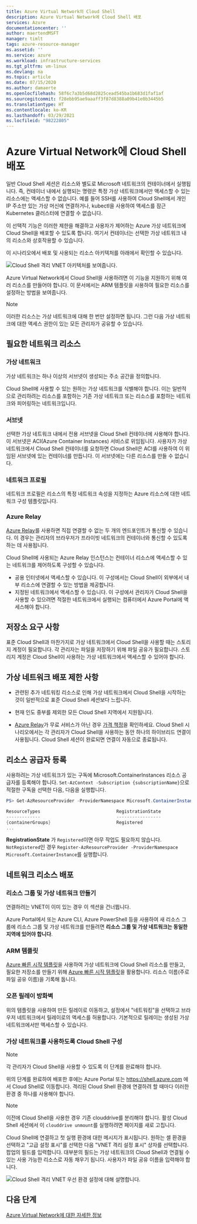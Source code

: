 ```yaml
---
title: Azure Virtual Network의 Cloud Shell
description: Azure Virtual Network에 Cloud Shell 배포
services: Azure
documentationcenter: ''
author: maertendMSFT
manager: timlt
tags: azure-resource-manager
ms.assetid: ''
ms.service: azure
ms.workload: infrastructure-services
ms.tgt_pltfrm: vm-linux
ms.devlang: na
ms.topic: article
ms.date: 07/15/2020
ms.author: damaerte
ms.openlocfilehash: 58f6c7a3b5d68d2825cead545ba1b683d1faf1af
ms.sourcegitcommit: f28ebb95ae9aaaff3f87d8388a09b41e0b3445b5
ms.translationtype: HT
ms.contentlocale: ko-KR
ms.lasthandoff: 03/29/2021
ms.locfileid: "98222805"
---
```

# <a name="deploy-cloud-shell-into-an-azure-virtual-network"></a>Azure Virtual Network에 Cloud Shell 배포

일반 Cloud Shell 세션은 리소스와 별도로 Microsoft 네트워크의 컨테이너에서 실행됩니다. 즉, 컨테이너 내에서 실행되는 명령은 특정 가상 네트워크에서만 액세스할 수 있는 리소스에는 액세스할 수 없습니다. 예를 들어 SSH를 사용하여 Cloud Shell에서 개인 IP 주소만 있는 가상 머신에 연결하거나, kubectl을 사용하여 액세스를 잠근 Kubernetes 클러스터에 연결할 수 없습니다. 

이 선택적 기능은 이러한 제한을 해결하고 사용자가 제어하는 Azure 가상 네트워크에 Cloud Shell을 배포할 수 있도록 합니다. 여기서 컨테이너는 선택한 가상 네트워크 내의 리소스와 상호작용할 수 있습니다.  

이 시나리오에서 배포 및 사용되는 리소스 아키텍처를 아래에서 확인할 수 있습니다.

![Cloud Shell 격리 VNET 아키텍처를 보여줍니다.](media/private-vnet/data-diagram.png)

Azure Virtual Network에서 Cloud Shell을 사용하려면 이 기능을 지원하기 위해 여러 리소스를 만들어야 합니다. 이 문서에서는 ARM 템플릿을 사용하여 필요한 리소스를 설정하는 방법을 보여줍니다.

> [!NOTE]
> 이러한 리소스는 가상 네트워크에 대해 한 번만 설정하면 됩니다. 그런 다음 가상 네트워크에 대한 액세스 권한이 있는 모든 관리자가 공유할 수 있습니다.

## <a name="required-network-resources"></a>필요한 네트워크 리소스

### <a name="virtual-network"></a>가상 네트워크
가상 네트워크는 하나 이상의 서브넷이 생성되는 주소 공간을 정의합니다.

Cloud Shell에 사용할 수 있는 원하는 가상 네트워크를 식별해야 합니다. 이는 일반적으로 관리하려는 리소스를 포함하는 기존 가상 네트워크 또는 리소스를 포함하는 네트워크와 피어링하는 네트워크입니다.

### <a name="subnet"></a>서브넷
선택한 가상 네트워크 내에서 전용 서브넷을 Cloud Shell 컨테이너에 사용해야 합니다. 이 서브넷은 ACI(Azure Container Instances) 서비스로 위임됩니다.  사용자가 가상 네트워크에서 Cloud Shell 컨테이너를 요청하면 Cloud Shell은 ACI를 사용하여 이 위임된 서브넷에 있는 컨테이너를 만듭니다.  이 서브넷에는 다른 리소스를 만들 수 없습니다.

### <a name="network-profile"></a>네트워크 프로필
네트워크 프로필은 리소스의 특정 네트워크 속성을 지정하는 Azure 리소스에 대한 네트워크 구성 템플릿입니다.

### <a name="azure-relay"></a>Azure Relay
[Azure Relay](../azure-relay/relay-what-is-it.md)를 사용하면 직접 연결할 수 없는 두 개의 엔드포인트가 통신할 수 있습니다. 이 경우는 관리자의 브라우저가 프라이빗 네트워크의 컨테이너와 통신할 수 있도록 하는 데 사용됩니다.

Cloud Shell에 사용되는 Azure Relay 인스턴스는 컨테이너 리소스에 액세스할 수 있는 네트워크를 제어하도록 구성할 수 있습니다. 
- 공용 인터넷에서 액세스할 수 있습니다. 이 구성에서는 Cloud Shell이 외부에서 내부 리소스에 연결할 수 있는 방법을 제공합니다. 
- 지정된 네트워크에서 액세스할 수 있습니다. 이 구성에서 관리자가 Cloud Shell을 사용할 수 있으려면 적절한 네트워크에서 실행되는 컴퓨터에서 Azure Portal에 액세스해야 합니다.

## <a name="storage-requirements"></a>저장소 요구 사항
표준 Cloud Shell과 마찬가지로 가상 네트워크에서 Cloud Shell을 사용할 때는 스토리지 계정이 필요합니다. 각 관리자는 파일을 저장하기 위해 파일 공유가 필요합니다.  스토리지 계정은 Cloud Shell이 사용하는 가상 네트워크에서 액세스할 수 있어야 합니다. 

## <a name="virtual-network-deployment-limitations"></a>가상 네트워크 배포 제한 사항
* 관련된 추가 네트워킹 리소스로 인해 가상 네트워크에서 Cloud Shell을 시작하는 것이 일반적으로 표준 Cloud Shell 세션보다 느립니다.

* 현재 인도 중부를 제외한 모든 Cloud Shell 지역에서 지원됩니다. 

* [Azure Relay](../azure-relay/relay-what-is-it.md)가 무료 서비스가 아닌 경우 [가격 책정](https://azure.microsoft.com/pricing/details/service-bus/)을 확인하세요. Cloud Shell 시나리오에서는 각 관리자가 Cloud Shell을 사용하는 동안 하나의 하이브리드 연결이 사용됩니다. Cloud Shell 세션이 완료되면 연결이 자동으로 종료됩니다.

## <a name="register-the-resource-provider"></a>리소스 공급자 등록

사용하려는 가상 네트워크가 있는 구독에 Microsoft.ContainerInstances 리소스 공급자를 등록해야 합니다. `Set-AzContext -Subscription {subscriptionName}`으로 적절한 구독을 선택한 다음, 다음을 실행합니다.

```powershell
PS> Get-AzResourceProvider -ProviderNamespace Microsoft.ContainerInstance | select ResourceTypes,RegistrationState

ResourceTypes                             RegistrationState
-------------                             -----------------
{containerGroups}                         Registered
...
```

**RegistrationState** 가 `Registered`이면 아무 작업도 필요하지 않습니다. `NotRegistered`인 경우 `Register-AzResourceProvider -ProviderNamespace Microsoft.ContainerInstance`를 실행합니다. 

## <a name="deploy-network-resources"></a>네트워크 리소스 배포
 
### <a name="create-a-resource-group-and-virtual-network"></a>리소스 그룹 및 가상 네트워크 만들기
연결하려는 VNET이 이미 있는 경우 이 섹션을 건너뜁니다.

Azure Portal에서 또는 Azure CLI, Azure PowerShell 등을 사용하여 새 리소스 그룹에 리소스 그룹 및 가상 네트워크를 만들려면 **리소스 그룹 및 가상 네트워크는 동일한 지역에 있어야 합니다**.

### <a name="arm-templates"></a>ARM 템플릿
[Azure 빠른 시작 템플릿](https://aka.ms/cloudshell/docs/vnet/template)을 사용하여 가상 네트워크에 Cloud Shell 리소스를 만들고, 필요한 저장소를 만들기 위해 [Azure 빠른 시작 템플릿](https://aka.ms/cloudshell/docs/vnet/template/storage)을 활용합니다. 리소스 이름(주로 파일 공유 이름)을 기록해 둡니다.

### <a name="open-relay-firewall"></a>오픈 릴레이 방화벽
위의 템플릿을 사용하여 만든 릴레이로 이동하고, 설정에서 "네트워킹"을 선택하고 브라우저 네트워크에서 릴레이로의 액세스를 허용합니다. 기본적으로 릴레이는 생성된 가상 네트워크에서만 액세스할 수 있습니다. 

### <a name="configuring-cloud-shell-to-use-a-virtual-network"></a>가상 네트워크를 사용하도록 Cloud Shell 구성
> [!NOTE]
> 각 관리자가 Cloud Shell을 사용할 수 있도록 이 단계를 완료해야 합니다.

위의 단계를 완료하여 배포한 후에는 Azure Portal 또는 https://shell.azure.com 에서 Cloud Shell로 이동합니다. 격리된 Cloud Shell 환경에 연결하려 할 때마다 이러한 환경 중 하나를 사용해야 합니다.

> [!NOTE]
> 이전에 Cloud Shell을 사용한 경우 기존 clouddrive를 분리해야 합니다. 활성 Cloud Shell 세션에서 이 `clouddrive unmount`를 실행하려면 페이지를 새로 고칩니다.

Cloud Shell에 연결하고 첫 실행 환경에 대한 메시지가 표시됩니다. 원하는 셸 환경을 선택하고 "고급 설정 표시"를 선택한 다음 "VNET 격리 설정 표시" 상자를 선택합니다. 팝업의 필드를 입력합니다.  대부분의 필드는 가상 네트워크의 Cloud Shell과 연결될 수 있는 사용 가능한 리소스로 자동 채우기 됩니다.  사용자가 파일 공유 이름을 입력해야 합니다.


![Cloud Shell 격리 VNET 우선 환경 설정에 대해 설명합니다.](media/private-vnet/vnet-settings.png)

## <a name="next-steps"></a>다음 단계
[Azure Virtual Network에 대한 자세한 정보](../virtual-network/virtual-networks-overview.md)
